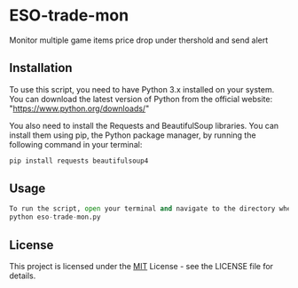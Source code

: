 # ESO-trade-mon
Monitor multiple game items price drop under thershold and send alert

## Installation

To use this script, you need to have Python 3.x installed on your system. You can download the latest version of Python from the official website: "https://www.python.org/downloads/"

You also need to install the Requests and BeautifulSoup libraries. You can install them using pip, the Python package manager, by running the following command in your terminal:

```bash
pip install requests beautifulsoup4
```

## Usage

```python
To run the script, open your terminal and navigate to the directory where the eso-trade-mon.py file is located. Then run the following command:
python eso-trade-mon.py
```
## License
This project is licensed under the [MIT](https://choosealicense.com/licenses/mit/) License - see the LICENSE file for details.
